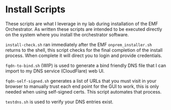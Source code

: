# Install Scripts

These scripts are what I leverage in ny lab during installation of the EMF Orchestrator.  As written these scripts are intended to be executed directly on the system where you install the orchestrator software.

`install-check.sh` ran immediately after the EMF `onprem_installer.sh` returns to the shell, this script checks for the final completion of the install process.  When complete it will direct you to login and provide credentials.

`fqdn-to-bind.sh` (WIP) is used to generate a bind friendly DNS file that I can import to my DNS service (CloudFlare) web UI.

`fqdn-self-signed.sh` generates a list of URLs that you must visit in your browser to manually trust each end point for the GUI to work, this is only needed when using self-signed certs. This script automates that process. 

`testdns.sh` is used to verify your DNS entries exist.
